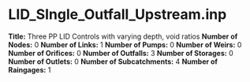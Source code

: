 # LID_SIngle_Outfall_Upstream.inp
**Title:** Three PP LID Controls with varying depth, void ratios
**Number of Nodes:** 0
**Number of Links:** 1
**Number of Pumps:** 0
**Number of Weirs:** 0
**Number of Orifices:** 0
**Number of Outfalls:** 3
**Number of Storages:** 0
**Number of Outlets:** 0
**Number of Subcatchments:** 4
**Number of Raingages:** 1
